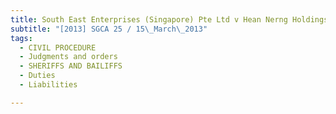 ```yaml
---
title: South East Enterprises (Singapore) Pte Ltd v Hean Nerng Holdings Pte Ltd and another 
subtitle: "[2013] SGCA 25 / 15\_March\_2013"
tags:
  - CIVIL PROCEDURE
  - Judgments and orders
  - SHERIFFS AND BAILIFFS
  - Duties
  - Liabilities

---
```


